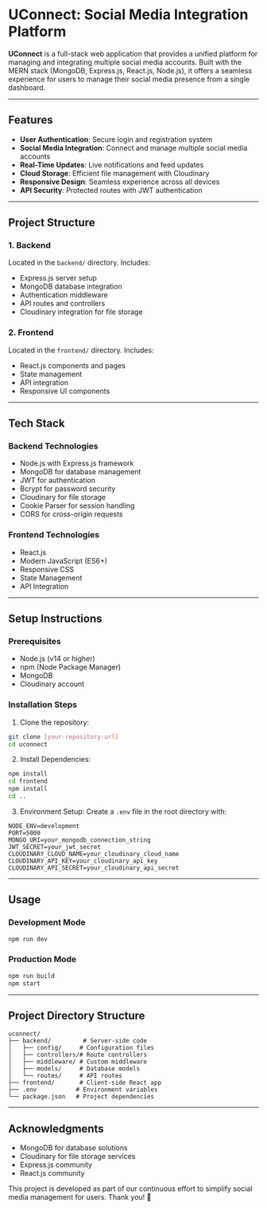 # UConnect: Social Media Integration Platform

**UConnect** is a full-stack web application that provides a unified platform for managing and integrating multiple social media accounts. Built with the MERN stack (MongoDB, Express.js, React.js, Node.js), it offers a seamless experience for users to manage their social media presence from a single dashboard.

---

## **Features**
- **User Authentication**: Secure login and registration system
- **Social Media Integration**: Connect and manage multiple social media accounts
- **Real-Time Updates**: Live notifications and feed updates
- **Cloud Storage**: Efficient file management with Cloudinary
- **Responsive Design**: Seamless experience across all devices
- **API Security**: Protected routes with JWT authentication

---

## **Project Structure**
### 1. **Backend**
Located in the `backend/` directory. Includes:
- Express.js server setup
- MongoDB database integration
- Authentication middleware
- API routes and controllers
- Cloudinary integration for file storage

### 2. **Frontend**
Located in the `frontend/` directory. Includes:
- React.js components and pages
- State management
- API integration
- Responsive UI components

---

## **Tech Stack**

### **Backend Technologies**
- Node.js with Express.js framework
- MongoDB for database management
- JWT for authentication
- Bcrypt for password security
- Cloudinary for file storage
- Cookie Parser for session handling
- CORS for cross-origin requests

### **Frontend Technologies**
- React.js
- Modern JavaScript (ES6+)
- Responsive CSS
- State Management
- API Integration

---

## **Setup Instructions**

### **Prerequisites**
- Node.js (v14 or higher)
- npm (Node Package Manager)
- MongoDB
- Cloudinary account

### **Installation Steps**
1. Clone the repository:
```bash
git clone [your-repository-url]
cd uconnect
```

2. Install Dependencies:
```bash
npm install
cd frontend
npm install
cd ..
```

3. Environment Setup:
Create a `.env` file in the root directory with:
```
NODE_ENV=development
PORT=5000
MONGO_URI=your_mongodb_connection_string
JWT_SECRET=your_jwt_secret
CLOUDINARY_CLOUD_NAME=your_cloudinary_cloud_name
CLOUDINARY_API_KEY=your_cloudinary_api_key
CLOUDINARY_API_SECRET=your_cloudinary_api_secret
```

---

## **Usage**

### **Development Mode**
```bash
npm run dev
```

### **Production Mode**
```bash
npm run build
npm start
```

---

## **Project Directory Structure**
```
uconnect/
├── backend/         # Server-side code
│   ├── config/     # Configuration files
│   ├── controllers/# Route controllers
│   ├── middleware/ # Custom middleware
│   ├── models/     # Database models
│   └── routes/     # API routes
├── frontend/       # Client-side React app
├── .env           # Environment variables
└── package.json   # Project dependencies
```

---

## **Acknowledgments**
- MongoDB for database solutions
- Cloudinary for file storage services
- Express.js community
- React.js community

This project is developed as part of our continuous effort to simplify social media management for users.
Thank you! 🚀

